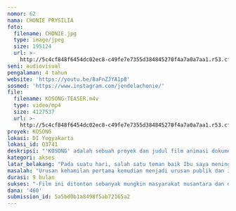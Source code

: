 ```yaml
---
nomor: 62
nama: CHONIE PRYSILIA
foto:
  filename: CHONIE.jpg
  type: image/jpeg
  size: 195124
  url: >-
    http://5c4cf848f6454dc02ec8-c49fe7e7355d384845270f4a7a0a7aa1.r53.cf2.rackcdn.com/3d2463df-4f74-45ef-8037-ad88a386b5f7/CHONIE.jpg
seni: audiovisual
pengalaman: 4 tahun
website: 'https://youtu.be/8aFnZJYA1p8'
sosmed: 'https://www.instagram.com/jendelachonie/'
file:
  filename: KOSONG-TEASER.m4v
  type: video/mp4
  size: 4127537
  url: >-
    http://5c4cf848f6454dc02ec8-c49fe7e7355d384845270f4a7a0a7aa1.r53.cf2.rackcdn.com/a131a84a-814f-4d47-a526-c42e3d974dc8/KOSONG-TEASER.m4v
proyek: KOSONG
lokasi: DI Yogyakarta
lokasi_id: Q3741
deskripsi: "'KOSONG' adalah sebuah proyek dan judul film animasi dokumenter panjang karya Chonie Prysilia dan Hizkia Subiyantoro, yang mengangkat isu pernikahan tanpa keturunan, dengan perempuan yang terlibat di dalamnya, sebagai subyek dan sudut pandang utama. \r\n\r\n'KOSONG' akan menyampaikan kesaksian dan pemikiran 5 (lima) orang subyek perempuan yang dalam pernikahannya tidak/belum memiliki keturunan. Kelima subyek masing-masing berasal dari berbagai profil dan latarbelakang pernikahan.\r\n\r\n'KOSONG' mengantarkan kisah subyek-subyeknya dalam bentuk rekaman suara wawancara narasumber, dengan adegan-adegan animasi dan karya-karya grafis pada visualnya. Bentuk ini dirancang untuk mengeksplorasi pencapaian artistik sutradara,  mem-visualisasikan ingatan-ingatan luput dokumentasi sekaligus, sebagai alat perlindungan atas identitas subyek. \r\n\r\nSelain lima subyek utama, 'KOSONG' juga akan menghadirkan isu terkait dari berbagai sudut pandang lainnya seperti sudut pandang orang-orang di sekeliling subyek, sudut pandang masyarakat, sudut pandang ahli-ahli terkait, dan tentu saja, sudut pandang pria.\r\n\r\n( Concept trailer film 'KOSONG' dapat ditonton di : https://youtu.be/cvq-asTAiTA )"
kategori: akses
latar_belakang: "Pada suatu hari, salah satu teman baik Ibu saya meninggal. Ia meninggal tanpa keturunan meski pernikahannya sudah lebih dari dua puluh tahun. Ia berprestasi dalam berbagai organisasi dan terkenal baik hati karena barisan kegiatan kemanusiaannya. Di hari pemakamannya, ratusan pelayat datang. Alih-alih mengenang prestasinya atau kebaikan hatinya, mereka sibuk berkomentar; 'Kasihan ya sampai meninggal tidak punya anak.\"\r\n\r\nBeberapa tahun kemudian saya menghadiri pemakaman lainnya, kali ini pemakaman teman yang sudah saya anggap kakak. Ia meninggal seminggu setelah melahirkan bayinya, akibat kanker ganas yang baru terdeteksi setelah prosedur operasi caesar. Umur pernikahannya belum sampai dua tahun, namun masih jelas dalam ingatan, keluh kesah resahnya mencoba pengobatan ini itu, berjuang agar segera hamil, sebab keluarga dan tetangganya mulai mempertanyakan kesempurnaannya sebagai perempuan.\r\n\r\nDi belahan lain pulau Jawa, saya dan suami mengidolakan seorang Dalang, atas dedikasinya mempertahankan wayang klasik gaya Jogja. Saat membahas tentang beliau, beberapa orang mengindentifikasi beliau dengan kalimat; \"Ooo, dalang sing ora nduwe anak kae.\" (Oh, dalang yang tidak punya anak itu).\r\n\r\nKehamilan yang terjadi segera setelah pernikahan, semua pasutri menginginkan hal yang sama, adalah stereotip yang berkembang dalam masyarakat nusantara. Penundaan atau perencanaan waktu kehamilan pertama tidak populer. Setelah pernikahan, jika kehamilan tak kunjung terjadi, kehidupan pernikahan dipertanyakan. "
masalah: "Urusan kehamilan pertama kemudian menjadi urusan publik dan intens dibahas secara terbuka, tanpa mengindahkan privasi. Pertanyaan datang dari kalangan internal keluarga, eksternal, dan tak jarang, dari pasangannya sendiri. Dalam masyarakat tradisional, pembahasan lama-kelamaan berubah menjadi intimidasi berupa sindiran, hingga pelecehan verbal. Dosisnya bertambah seiring waktu. Meski biasanya dibungkus 'kepedulian', berkedok agama dan nilai-nilai keluarga, tanpa sadar, masyarakat berandil besar dalam mengintimidasi pernikahan tanpa keturunan.\r\n\r\nOleh sebab itu atau bukan, banyak pasangan mencoba berbagai cara; dari yang bersifat medis, spiritual, hingga alternatif, untuk segera memiliki keturunan. Sebagaimana khasnya masyarakat patrilineal, cukup mudah menebak obyek utamanya ; istri, perempuan. Perempuan yang menua tanpa keturunan dianggap malang, cacat dan tak jarang, diceraikan.\r\n\r\nSetiap kita mengetahui setidaknya satu pernikahan tanpa keturunan. Jadi dapat dipastikan, dalam satu komunitas, setidaknya satu perempuan sedang menghadapi intimidasi dan pelecehan verbal, yang karenanya mengalami gangguan kecemasan (anxiety), lalu menyerahkan tubuhnya pada resiko sejumlah eksperimen medis dan non-medis. Meski topik ini berhubungan langsung dengan tubuhnya, kehendak pribadinya tidak pernah penting, apalagi tersampaikan."
durasi: 9 bulan
sukses: "-Film ini ditonton sebanyak mungkin masyarakat nusantara dan dunia.\r\n-Film ini mampu merubah paradigma dan sikap masyarakat terhadap pernikahan tanpa keturunan.\r\n-Film ini mampu menumbuhkan rasa hormat akan hak-hak perempuan atas tubuhnya."
dana: '460'
submission_id: 5a5bd0b1a8498f5ab72165a2
---
```

